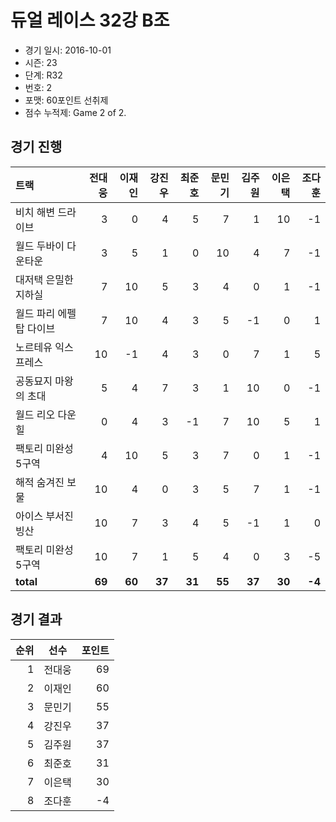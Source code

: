 # 듀얼 레이스 32강 B조

- 경기 일시: 2016-10-01
- 시즌: 23
- 단계: R32
- 번호: 2
- 포맷: 60포인트 선취제
- 점수 누적제: Game 2 of 2.





## 경기 진행

| 트랙 | 전대웅 | 이재인 | 강진우 | 최준호 | 문민기 | 김주원 | 이은택 | 조다훈 |
|:---|---:|---:|---:|---:|---:|---:|---:|---:|
| 비치 해변 드라이브 | 3 | 0 | 4 | 5 | 7 | 1 | 10 | -1 |
| 월드 두바이 다운타운 | 3 | 5 | 1 | 0 | 10 | 4 | 7 | -1 |
| 대저택 은밀한 지하실 | 7 | 10 | 5 | 3 | 4 | 0 | 1 | -1 |
| 월드 파리 에펠탑 다이브 | 7 | 10 | 4 | 3 | 5 | -1 | 0 | 1 |
| 노르테유 익스프레스 | 10 | -1 | 4 | 3 | 0 | 7 | 1 | 5 |
| 공동묘지 마왕의 초대 | 5 | 4 | 7 | 3 | 1 | 10 | 0 | -1 |
| 월드 리오 다운힐 | 0 | 4 | 3 | -1 | 7 | 10 | 5 | 1 |
| 팩토리 미완성 5구역 | 4 | 10 | 5 | 3 | 7 | 0 | 1 | -1 |
| 해적 숨겨진 보물 | 10 | 4 | 0 | 3 | 5 | 7 | 1 | -1 |
| 아이스 부서진 빙산 | 10 | 7 | 3 | 4 | 5 | -1 | 1 | 0 |
| 팩토리 미완성 5구역 | 10 | 7 | 1 | 5 | 4 | 0 | 3 | -5 |
| __total__ | __69__ | __60__ | __37__ | __31__ | __55__ | __37__ | __30__ | __-4__ |




## 경기 결과

| 순위 | 선수 | 포인트 |
|---:|:---:|---:|
| 1 | 전대웅 | 69 |
| 2 | 이재인 | 60 |
| 3 | 문민기 | 55 |
| 4 | 강진우 | 37 |
| 5 | 김주원 | 37 |
| 6 | 최준호 | 31 |
| 7 | 이은택 | 30 |
| 8 | 조다훈 | -4 |

